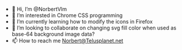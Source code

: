 - 👋 Hi, I’m @NorbertVlm
- 👀 I’m interested in Chrome CSS programming
- 🌱 I’m currently learning how to modify the icons in Firefox
- 💞️ I’m looking to collaborate on changing svg fill color when used as base-64 background image data?
- 📫 How to reach me Norbert@Telusplanet.net

<!---
NorbertVlm/NorbertVlm is a ✨ special ✨ repository because its `README.md` (this file) appears on your GitHub profile.
You can click the Preview link to take a look at your changes.
--->
